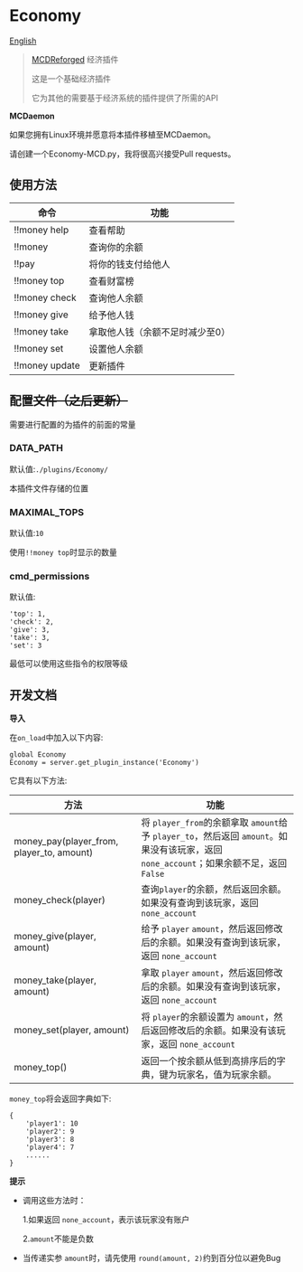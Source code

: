 # Economy

[English](https://gitee.com/gu_zt666/MCDR-plugins/blob/Economy/README_EN.MD)

> [MCDReforged](https://github.com/Fallen-Breath/MCDReforged) 经济插件
>
> 这是一个基础经济插件
>
> 它为其他的需要基于经济系统的插件提供了所需的API

**MCDaemon**

如果您拥有Linux环境并愿意将本插件移植至MCDaemon。

请创建一个Economy-MCD.py，我将很高兴接受Pull requests。

## 使用方法

| 命令 | 功能 |
|---|---|
| !!money help | 查看帮助 |
| !!money | 查询你的余额 |
| !!pay <player> <amount> | 将你的钱支付给他人 |
| !!money top | 查看财富榜 |
| !!money check <player> | 查询他人余额 |
| !!money give <player> <amount> | 给予他人钱 |
| !!money take <player> <amount> | 拿取他人钱（余额不足时减少至0） |
| !!money set <player> <amount> | 设置他人余额 |
| !!money update | 更新插件 |

## 配置~~文件（之后更新）~~

需要进行配置的为插件的前面的常量

### DATA_PATH
默认值:`./plugins/Economy/`

本插件文件存储的位置

### MAXIMAL_TOPS
默认值:`10`

使用`!!money top`时显示的数量

### cmd_permissions
默认值:
```
'top': 1,
'check': 2,
'give': 3,
'take': 3,
'set': 3
```

最低可以使用这些指令的权限等级

## 开发文档

**导入**

在`on_load`中加入以下内容:
```
global Economy
Economy = server.get_plugin_instance('Economy')
```

它具有以下方法:

| 方法 | 功能 |
|---|---|
| money_pay(player_from, player_to, amount) | 将 `player_from`的余额拿取 `amount`给予 `player_to`，然后返回 `amount`。如果没有该玩家，返回 `none_account`；如果余额不足，返回 `False` |
| money_check(player) | 查询`player`的余额，然后返回余额。如果没有查询到该玩家，返回 `none_account` |
| money_give(player, amount) | 给予 `player` `amount`，然后返回修改后的余额。如果没有查询到该玩家，返回 `none_account` |
| money_take(player, amount) | 拿取 `player` `amount`，然后返回修改后的余额。如果没有查询到该玩家，返回 `none_account` |
| money_set(player, amount) | 将 `player`的余额设置为 `amount`，然后返回修改后的余额。如果没有该玩家，返回 `none_account` |
| money_top() | 返回一个按余额从低到高排序后的字典，键为玩家名，值为玩家余额。|

`money_top`将会返回字典如下:
```
{
    'player1': 10
    'player2': 9
    'player3': 8
    'player4': 7
    ......
}
```

**提示**
- 调用这些方法时：

    1.如果返回 `none_account`，表示该玩家没有账户
    
    2.`amount`不能是负数
    
- 当传递实参 `amount`时，请先使用 `round(amount, 2)`约到百分位以避免Bug